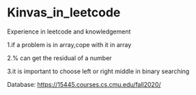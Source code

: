 # Kinvas_in_leetcode
Experience in leetcode and knowledgement

1.if a problem is in array,cope with it in array

2.% can get the residual of a number

3.it is important to choose left or right middle in binary searching 

Database: https://15445.courses.cs.cmu.edu/fall2020/
